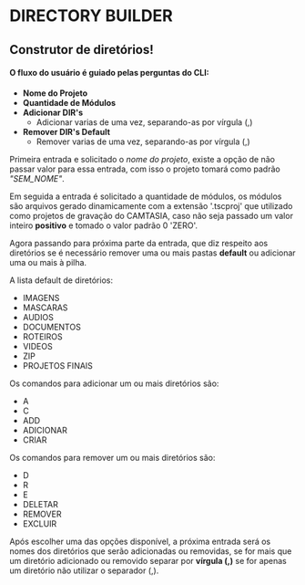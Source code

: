 # DIRECTORY BUILDER
## Construtor de diretórios!
 
#### O fluxo do usuário é guiado pelas perguntas do CLI:
- **Nome do Projeto**
- **Quantidade de Módulos**
- **Adicionar DIR's**
   - Adicionar varias de uma vez, separando-as por vírgula (,)
- **Remover DIR's Default**
   - Remover varias de uma vez, separando-as por vírgula (,)
 
Primeira entrada e solicitado o *nome do projeto*, existe a opção de não passar valor para essa entrada, com isso o projeto tomará como padrão *"SEM_NOME"*.
 
Em seguida a entrada é solicitado a quantidade de módulos, os módulos são arquivos gerado dinamicamente com a extensão '.tscproj' que utilizado como projetos de gravação do CAMTASIA, caso não seja passado um valor inteiro **positivo** e tomado o valor padrão 0 'ZERO'.
 
Agora passando para próxima parte da entrada, que diz respeito aos diretórios se é necessário remover uma ou mais pastas **default** ou adicionar uma ou mais à pilha.

A lista default de diretórios:
- IMAGENS
- MASCARAS
- AUDIOS
- DOCUMENTOS
- ROTEIROS
- VIDEOS
- ZIP
- PROJETOS FINAIS
 
Os comandos para adicionar um ou mais diretórios são:
- A
- C
- ADD
- ADICIONAR
- CRIAR
 
Os comandos para remover um ou mais diretórios são:
- D
- R
- E
- DELETAR
- REMOVER
- EXCLUIR

Após escolher uma das opções disponível, a próxima entrada será os nomes dos diretórios que serão adicionadas ou removidas, se for mais que um diretório adicionado ou removido separar por **vírgula (,)** se for apenas um diretório não utilizar o separador (,).